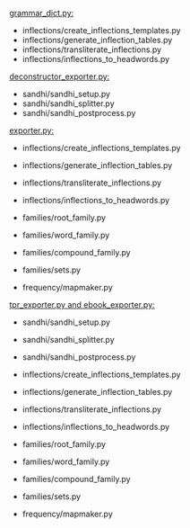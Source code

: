 [grammar_dict.py:]()
- inflections/create_inflections_templates.py
- inflections/generate_inflection_tables.py
- inflections/transliterate_inflections.py
- inflections/inflections_to_headwords.py

[deconstructor_exporter.py:]()
- sandhi/sandhi_setup.py
- sandhi/sandhi_splitter.py
- sandhi/sandhi_postprocess.py

[exporter.py:]()
- inflections/create_inflections_templates.py
- inflections/generate_inflection_tables.py
- inflections/transliterate_inflections.py
- inflections/inflections_to_headwords.py

- families/root_family.py
- families/word_family.py
- families/compound_family.py
- families/sets.py

- frequency/mapmaker.py

[tpr_exporter.py and ebook_exporter.py:]()
- sandhi/sandhi_setup.py
- sandhi/sandhi_splitter.py
- sandhi/sandhi_postprocess.py

- inflections/create_inflections_templates.py
- inflections/generate_inflection_tables.py
- inflections/transliterate_inflections.py
- inflections/inflections_to_headwords.py

- families/root_family.py
- families/word_family.py
- families/compound_family.py
- families/sets.py

- frequency/mapmaker.py


